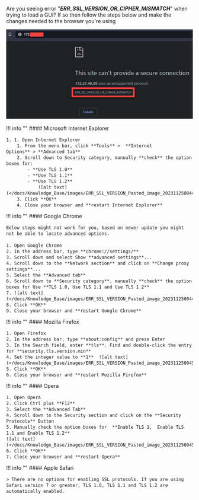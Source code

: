 Are you seeing error "_**ERR_SSL_VERSION_OR_CIPHER_MISMATCH**_" when trying to load a GUI?
If so then follow the steps below and make the changes needed to the browser you're using

![alt text](</docs/Knowledge_Base/images/ERR_SSL_VERSION_Pasted_image_20231125004337.png>)


!!! info ""
    #### Microsoft Internet Explorer

    1. 1. Open Internet Explorer
        1. From the menu bar, click **Tools** >  **Internet Options** > **Advanced tab**
        2. Scroll down to Security category, manually **check** the option boxes for:
            - **Use TLS 1.0**
            - **Use TLS 1.1**
            - **Use TLS 1.2**  
                ![alt text](</docs/Knowledge_Base/images/ERR_SSL_VERSION_Pasted_image_20231125004427.png>)
        3. Click **OK**
        4. Close your browser and **restart Internet Explorer**

!!! info ""
    #### Google Chrome

    Below steps might not work for you, based on newer update you might not be able to locate advanced options.

    1. Open Google Chrome
    2. In the address bar, type **chrome://settings/**
    3. Scroll down and select Show **advanced settings**...
    4. Scroll down to the **Network section** and click on **Change proxy settings**...
    5. Select the **Advanced tab**
    6. Scroll down to **Security category**, manually **check** the option boxes for Use **TLS 1.0, Use TLS 1.1 and Use TLS 1.2**
    7. ![alt text](</docs/Knowledge_Base/images/ERR_SSL_VERSION_Pasted_image_20231125004444.png>)
    8. Click **OK**
    9. Close your browser and **restart Google Chrome**

!!! info ""
    #### Mozilla Firefox

    1. Open Firefox
    2. In the address bar, type **about:config** and press Enter
    3. In the Search field, enter **tls**. Find and double-click the entry for **security.tls.version.min**
    4. Set the integer value to **1**  ![alt text](</docs/Knowledge_Base/images/ERR_SSL_VERSION_Pasted_image_20231125004504.png>)
    5. Click **OK**
    6. Close your browser and **restart Mozilla Firefox**

!!! info ""
    #### Opera

    1. Open Opera
    2. Click Ctrl plus **F12**
    3. Select the **Advanced Tab**
    4. Scroll down to the Security section and click on the **Security Protocols** Button
    5. Manually check the option boxes for  **Enable TLS 1,  Enable TLS 1.1 and Enable TLS 1.2**  
    ![alt text](</docs/Knowledge_Base/images/ERR_SSL_VERSION_Pasted_image_20231125004519.png>)
    6. Click **OK**
    7. Close your browser and **restart Opera**

!!! info ""
    #### Apple Safari

    > There are no options for enabling SSL protocols. If you are using Safari version 7 or greater, TLS 1.0, TLS 1.1 and TLS 1.2 are automatically enabled.
